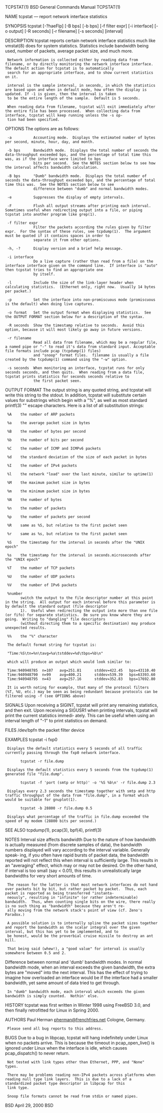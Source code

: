 TCPSTAT(1)                                                                        BSD General Commands Manual                                                                        TCPSTAT(1)

NAME
     tcpstat — report network interface statistics

SYNOPSIS
     tcpstat [-?haeFlp] [-B bps] [-b bps] [-f filter expr] [-i interface] [-o output] [-R seconds] [-r filename] [-s seconds] [interval]

DESCRIPTION
     tcpstat reports certain network interface statistics much like vmstat(8) does for system statistics.  Statistics include bandwidth being used, number of packets, average packet size, and
     much more.

     Network information is collected either by reading data from filename, or by directly monitoring the network interface interface.  The default action for tcpstat is to automatically
     search for an appropriate interface, and to show current statistics on it.

     interval is the sample interval, in seconds, in which the statistics are based upon and when in default mode, how often the display is updated. If -1 is given, then the interval is taken
     to be the entire length of the sample.  Default is 5 seconds.

     When reading data from filename, tcpstat will exit immediately after the entire file has been processed.  When collecting data from interface, tcpstat will keep running unless the -s op‐
     tion had been specified.

OPTIONS
     The options are as follows:

     -a          Accounting mode.  Displays the estimated number of bytes per second, minute, hour, day, and month.

     -b bps      Bandwidth mode.  Displays the total number of seconds the data-throughput exceeded bps, and the percentage of total time this was, as if the interface were limited to bps
                 bits per second.  See the NOTES section below to see how the interval affects bandwidth calculation.

     -B bps      "Dumb" bandwidth mode.  Displays the total number of seconds the data-throughput exceeded bps, and the percentage of total time this was.  See the NOTES section below to see
                 difference between "dumb" and normal bandwidth modes.

     -e          Suppresses the display of empty intervals.

     -F          Flush all output streams after printing each interval.  Sometimes useful when redirecting output into a file, or piping tcpstat into another program like grep(1).

     -f filter expr
                 Filter the packets according the rules given by filter expr.  For the syntax of these rules, see tcpdump(1).  The argument must be quoted if it contains spaces in order to
                 separate it from other options.

     -h, -?      Display version and a brief help message.

     -i interface
                 Do a live capture (rather than read from a file) on the interface interface given on the command line.  If interface is "auto" then tcpstat tries to find an appropriate one
                 by itself.

     -l          Include the size of the link-layer header when calculating statistics.  (Ethernet only, right now.  Usually 14 bytes per packet.)

     -p          Set the interface into non-promiscuous mode (promiscuous is the default) when doing live captures.

     -o format   Set the output format when displaying statistics.  See the OUTPUT FORMAT section below for a description of the syntax.

     -R seconds  Show the timestamp relative to seconds.  Avoid this option, because it will most likely go away in future versions.

     -r filename
                 Read all data from filename, which may be a regular file, a named pipe or "-" to read it's data from standard input. Acceptable file formats include pcap (tcpdump(1) files)
                 and "snoop" format files.  filename is usually a file created by the tcpdump(1) command using the "-w" option.

     -s seconds  When monitoring an interface, tcpstat runs for only seconds seconds, and then quits.  When reading from a data file, tcpstat prints statistics for seconds seconds relative to
                 the first packet seen.

OUTPUT FORMAT
     The output string is any quoted string, and tcpstat will write this string to the stdout.  In addition, tcpstat will substitute certain values for substrings which begin with a "%", as
     well as most standard printf(3) "\" escape characters. Here is a list of all substitution strings:

     %A    the number of ARP packets

     %a    the average packet size in bytes

     %B    the number of bytes per second

     %b    the number of bits per second

     %C    the number of ICMP and ICMPv6 packets

     %d    the standard deviation of the size of each packet in bytes

     %I    the number of IPv4 packets

     %l    the network "load" over the last minute, similar to uptime(1)

     %M    the maximum packet size in bytes

     %m    the minimum packet size in bytes

     %N    the number of bytes

     %n    the number of packets

     %p    the number of packets per second

     %R    same as %S, but relative to the first packet seen

     %r    same as %s, but relative to the first packet seen

     %S    the timestamp for the interval in seconds after the "UNIX epoch"

     %s    the timestamp for the interval in seconds.microseconds after the "UNIX epoch"

     %T    the number of TCP packets

     %U    the number of UDP packets

     %V    the number of IPv6 packets

     %number
           switch the output to the file descriptor number at this point in the string.  All output for each interval before this parameter is by default the standard output (file descriptor
           1).  Useful when redirecting the output into more than one file (or fifo) for separate statistics.  Be sure you know where they are going.  Writing to "dangling" file descriptors
           (without directing them to a specific destination) may produce unexpected results.

     %%    the "%" character

     The default format string for tcpstat is:

     "Time:%S\tn=%n\tavg=%a\tstddev=%d\tbps=%b\n"

     which will produce an output which would look similar to:

     Time:940948785  n=107   avg=251.81      stddev=422.45   bps=43110.40
     Time:940948790  n=99    avg=400.21      stddev=539.39   bps=63393.60
     Time:940948795  n=43    avg=257.16      stddev=352.83   bps=17692.80

     It is worth noting for example, that many of the protocol filters (%T, %U, etc.) may be seen as being redundant because protocols can be filtered using -f (see OPTIONS above)

SIGNALS
     Upon receiving a SIGINT, tcpstat will print any remaining statistics, and then exit.  Upon receiving a SIGUSR1 when printing intervals, tcpstat will print the current statistics immedi‐
     ately.  This can be useful when using an interval length of "-1" to print statistics on demand.

FILES
     /dev/bpfn    the packet filter device

EXAMPLES
           tcpstat -i fxp0

     Displays the default statistics every 5 seconds of all traffic currently passing through the fxp0 network interface.

           tcpstat -r file.dump

     Displays the default statistics every 5 seconds from the tcpdump(1) generated file "file.dump".

           tcpstat -f 'port (smtp or http)' -o '%S %b\n' -r file.dump 2.3

     Displays every 2.3 seconds the timestamp together with smtp and http traffic throughput of the data from "file.dump", in a format which would be suitable for gnuplot(1).

           tcpstat -b 28800 -r file.dump 0.5

     Displays what percentage of the traffic in file.dump exceeded the speed of my modem (28800 bits per second.)

SEE ALSO
     tcpdump(1), pcap(3), bpf(4), printf(3)

NOTES
   Interval size affects bandwidth
     Due to the nature of how bandwidth is actually measured (from discrete samples of data), the bandwidth numbers displayed will vary according to the interval variable.  Generally speak‐
     ing, if you often have rapid bursts of packet data, the bandwidth reported will not reflect this when interval is sufficiently large.  This results in an "averaging" effect, which may or
     may not be desired.  On the other hand, if interval is too small (say < 0.01), this results in unrealistically large bandwidths for very short amounts of time.

     The reason for the latter is that most network interfaces do not hand over packets bit by bit, but rather packet by packet.  Thus, each packet is reported as being transferred "instanta‐
     neously", resulting in "infinite" (or rather indeterminable) bandwidth.  Thus, when counting single bits on the wire, there really is no such thing as "bandwidth" because they aren't re‐
     ally moving from the network stack's point of view (cf. Zeno's Paradox.)

     A possible solution is to internally spline the packet sizes together and report the bandwidth as the scalar integral over the given interval, but this has yet to be implemented, and to
     be honest, would be the proverbial cruise missile to destroy an ant hill.

     That being said (whew!), a "good value" for interval is usually somewhere between 0.5 and 2.

   Difference between normal and 'dumb' bandwidth modes.
     In normal bandwidth mode, when an interval exceeds the given bandwidth, the extra bytes are "moved" into the next interval.  This has the effect of trying to imagine how overloaded an
     interface would be if the interface had a smaller bandwidth, yet same amount of data tried to get through.

     In "dumb" bandwidth mode, each interval which exceeds the given bandwidth is simply counted.  Nothin' else.

HISTORY
     tcpstat was first written in Winter 1998 using FreeBSD 3.0, and then finally retrofitted for Linux in Spring 2000.

AUTHORS
     Paul Herman <pherman@frenchfries.net>
     Cologne, Germany.

     Please send all bug reports to this address.

BUGS
     Due to a bug in libpcap, tcpstat will hang indefinitely under Linux when no packets arrive.  This is because the timeout in pcap_open_live() is ignored under Linux when the interface is
     idle, which causes pcap_dispatch() to never return.

     Not tested with link types other than Ethernet, PPP, and "None" types.

     There may be problems reading non-IPv4 packets across platforms when reading null type link layers.  This is due to a lack of a standardized packet type descriptor in libpcap for this
     link type.

     Snoop file formats cannot be read from stdin or named pipes.

BSD                                                                                      April 29, 2000                                                                                     BSD
